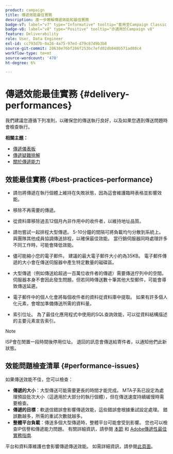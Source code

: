 ```yaml
---
product: campaign
title: 傳遞效能最佳實務
description: 進一步瞭解傳遞效能和最佳實務
badge-v7: label="v7" type="Informative" tooltip="套用至Campaign Classic v7"
badge-v8: label="v8" type="Positive" tooltip="亦適用於Campaign v8"
feature: Deliverability
role: User, Data Engineer
exl-id: cc793d7b-0a26-4a75-97ed-d79c87d9b3b8
source-git-commit: 28638e76bf286f253bc7efd02db848b571ad88c4
workflow-type: tm+mt
source-wordcount: '470'
ht-degree: 6%

---
```


# 傳遞效能最佳實務 {#delivery-performances}

我們建議您遵循下列准則，以確保您的傳送執行良好，以及如果您遇到傳送問題時會檢查執行。

**相關主題：**

* [傳遞儀表板](delivery-dashboard.md)
* [傳遞疑難排解](delivery-troubleshooting.md)
* [關於傳遞能力](about-deliverability.md)

## 效能最佳實務 {#best-practices-performance}

* 請勿將傳遞在執行個體上維持在失敗狀態，因為這會維護臨時表格並影響效能。

* 移除不再需要的傳遞。

* 從資料庫移除過去12個月內非作用中的收件者，以維持地址品質。

* 請勿嘗試一起排程大型傳遞。 5-10分鐘的間隔可將負載均勻分散到系統上。 與團隊其他成員協調傳送排程，以確保最佳效能。 當行銷伺服器同時處理許多不同工作時，可能會降低效能。

* 儘可能縮小您的電子郵件。 建議的最大電子郵件大小約為35KB。 電子郵件傳遞的大小會在傳送伺服器中產生特定數量的磁碟區。

* 大型傳遞（例如傳送給超過一百萬位收件者的傳遞）需要傳送佇列中的空間。 伺服器本身不會因此發生問題，但若同時傳送數十筆其他大型郵件，可能會導致傳送延遲。

* 電子郵件中的個人化會將每個收件者的資料從資料庫中提取。 如果有許多個人化元素，會增加準備傳送所需的資料量。

* 索引位址。 為了最佳化應用程式中使用的SQL查詢效能，可以從資料結構描述的主要元素宣告索引。

>[!NOTE]
>
>ISP會在閒置一段時間後停用位址。 退回的訊息會傳送給寄件者，以通知他們此新狀態。

## 效能問題檢查清單 {#performance-issues}

如果傳送效能不佳，您可以檢查：

* **傳遞的大小**：大型傳送可能需要更長的時間才能完成。 MTA子系已設定為處理預設批次大小（這適用於大部分的執行個體），但在傳送速度持續緩慢時需要檢查。
* **傳遞的目標**：軟退信錯誤會影響傳遞效能，這些錯誤會根據重試設定處理。 錯誤數越多，所需的重試次數就越多。
* **整體平台負載**：傳送多個大型傳遞時，整體平台可能會受到影響。 您也可以檢查IP信譽和傳遞能力問題。 有關詳細資訊，請參閱 [本節](about-deliverability.md) 和 [Adobe傳遞性最佳實務指南](https://experienceleague.adobe.com/docs/deliverability-learn/deliverability-best-practice-guide/introduction.html?lang=zh-Hant).

平台和資料庫維護也會影響傳遞傳送效能。 如需詳細資訊，請參閱[此頁面](../../production/using/database-performances.md)。
